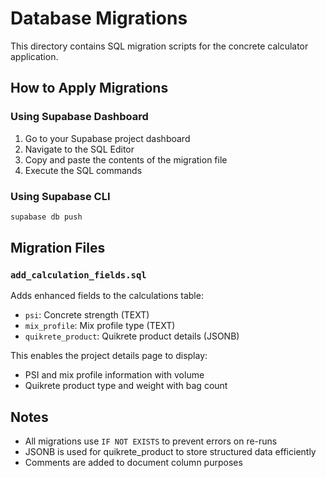 # Database Migrations

This directory contains SQL migration scripts for the concrete calculator application.

## How to Apply Migrations

### Using Supabase Dashboard
1. Go to your Supabase project dashboard
2. Navigate to the SQL Editor
3. Copy and paste the contents of the migration file
4. Execute the SQL commands

### Using Supabase CLI
```bash
supabase db push
```

## Migration Files

### `add_calculation_fields.sql`
Adds enhanced fields to the calculations table:
- `psi`: Concrete strength (TEXT)
- `mix_profile`: Mix profile type (TEXT) 
- `quikrete_product`: Quikrete product details (JSONB)

This enables the project details page to display:
- PSI and mix profile information with volume
- Quikrete product type and weight with bag count

## Notes
- All migrations use `IF NOT EXISTS` to prevent errors on re-runs
- JSONB is used for quikrete_product to store structured data efficiently
- Comments are added to document column purposes 